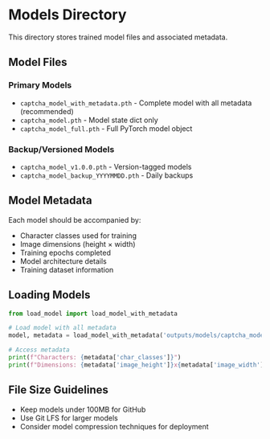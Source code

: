 # Models Directory

This directory stores trained model files and associated metadata.

## Model Files

### Primary Models

- `captcha_model_with_metadata.pth` - Complete model with all metadata (recommended)
- `captcha_model.pth` - Model state dict only
- `captcha_model_full.pth` - Full PyTorch model object

### Backup/Versioned Models

- `captcha_model_v1.0.0.pth` - Version-tagged models
- `captcha_model_backup_YYYYMMDD.pth` - Daily backups

## Model Metadata

Each model should be accompanied by:

- Character classes used for training
- Image dimensions (height × width)
- Training epochs completed
- Model architecture details
- Training dataset information

## Loading Models

```python
from load_model import load_model_with_metadata

# Load model with all metadata
model, metadata = load_model_with_metadata('outputs/models/captcha_model_with_metadata.pth')

# Access metadata
print(f"Characters: {metadata['char_classes']}")
print(f"Dimensions: {metadata['image_height']}x{metadata['image_width']}")
```

## File Size Guidelines

- Keep models under 100MB for GitHub
- Use Git LFS for larger models
- Consider model compression techniques for deployment

